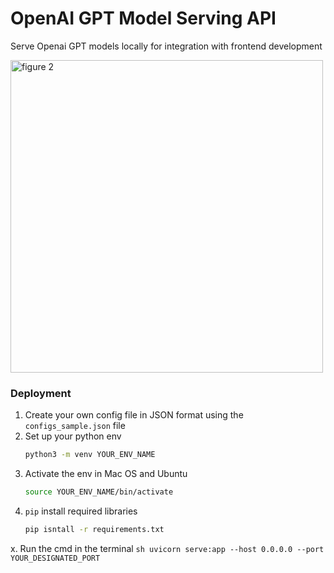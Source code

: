 # OpenAI GPT Model Serving API

Serve Openai GPT models locally for integration with frontend development
<p float="left">
    <img width=500 alt="figure 2" src="https://github.com/biomchen/openai-gpt-serving-api/assets/45435029/dfa94baa-ee55-4c8a-98ca-2b8fe93cd4bf" />
</p>


### Deployment
1. Create your own config file in JSON format using the `configs_sample.json` file
2. Set up your python env
    ```sh
    python3 -m venv YOUR_ENV_NAME
    ```
3. Activate the env in Mac OS and Ubuntu
    ```sh
    source YOUR_ENV_NAME/bin/activate
    ```
4. `pip` install required libraries
    ```sh
    pip isntall -r requirements.txt
    ```
x. Run the cmd in the terminal
    ```sh
    uvicorn serve:app --host 0.0.0.0 --port YOUR_DESIGNATED_PORT
    ```
